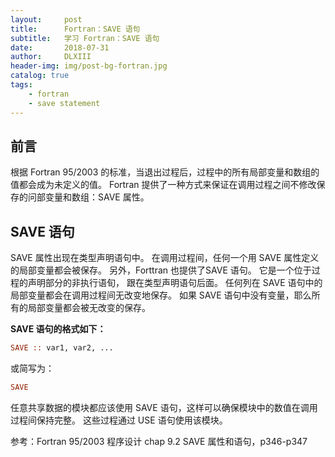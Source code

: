 ```yaml
---
layout:     post
title:      Fortran：SAVE 语句
subtitle:   学习 Fortran：SAVE 语句
date:       2018-07-31
author:     DLXIII
header-img: img/post-bg-fortran.jpg
catalog: true
tags:
    - fortran
    - save statement
---
```



## 前言

根据 Fortran 95/2003 的标准，当退出过程后，过程中的所有局部变量和数组的值都会成为未定义的值。
Fortran 提供了一种方式来保证在调用过程之间不修改保存的问部变量和数组：SAVE 属性。


<!--more-->


## SAVE 语句

SAVE 属性出现在类型声明语句中。
在调用过程间，任何一个用 SAVE 属性定义的局部变量都会被保存。
另外，Forttran 也提供了SAVE 语句。
它是一个位于过程的声明部分的非执行语旬， 跟在类型声明语句后面。
任何列在 SAVE 语句中的局部变量都会在调用过程间无改变地保存。
如果 SAVE 语句中没有变量，耶么所有的局部变量都会被无改变的保存。

**SAVE 语句的格式如下：**

~~~ fortran
SAVE :: var1, var2, ...
~~~

或简写为：

~~~ fortran
SAVE
~~~

任意共享数据的模块都应该使用 SAVE 语句，这样可以确保模块中的数值在调用过程间保持完整。
这些过程通过 USE 语句使用该模块。

参考：Fortran 95/2003 程序设计
chap 9.2 SAVE 属性和语句，p346-p347
